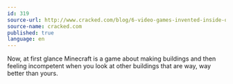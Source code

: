 ```yaml
---
id: 319
source-url: http://www.cracked.com/blog/6-video-games-invented-inside-other-video-games/
source-name: cracked.com
published: true
language: en
---
```

Now, at first glance Minecraft is a game about making buildings and then feeling incompetent when you look at other buildings that are way, way better than yours.
